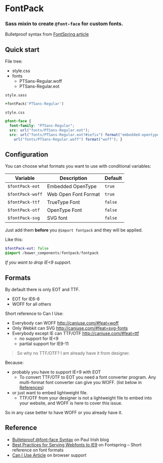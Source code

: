 # FontPack

### Sass mixin to create `@font-face` for custom fonts.

Bulletproof syntax from [FontSpring article](http://www.fontspring.com/blog/the-new-bulletproof-font-face-syntax)

## Quick start

File tree:

- style.css
- fonts
	- PTSans-Regular.woff
	- PTSans-Regular.eot

`style.sass`

```sass
+fontPack('PTSans-Regular')
```

`style.css`

```css
@font-face {
  font-family: "PTSans-Regular";
  src: url("fonts/PTSans-Regular.eot");
  src: url("fonts/PTSans-Regular.eot?#iefix") format("embedded-opentype"),
  	url("fonts/PTSans-Regular.woff") format("woff"); }
```

## Configuration

You can choose what formats you want to use with conditional variables:

Variable | Description | Default
---|---|---
`$fontPack-eot` | Embedded OpenType | `true`
`$fontPack-woff` | Web Open Font Format | `true`
`$fontPack-ttf` | TrueType Font | `false`
`$fontPack-otf` | OpenType Font | `false`
`$fontPack-svg` | SVG font | `false`

Just add them **before** you `@import fontpack` and they will be applied.

Like this:

```sass
$fontPack-eot: false
@import /bower_components/fontpack/fontpack
```

*If you want to drop IE<9 support.*

## Formats

By default there is only EOT and TTF.

- EOT for IE6-8
- WOFF for all others

Short reference to Can I Use:

- Everybody can WOFF http://caniuse.com/#feat=woff
- Only Webkit can SVG http://caniuse.com/#feat=svg-fonts
- Everybody except IE can TTF/OTF http://caniuse.com/#feat=ttf
	- no support for IE<9
	- partial support for IE9-11

> So why no TTF/OTF? I am already have it from designer.

Because:
- probably you have to support IE<9 with EOT
	- To convert TTF/OTF to EOT you need a font converter program. Any multi-format font converter can give you WOFF. (list below in [References](#references))
- or just want to embed lightweight file.
	- TTF/OTF from your designer is not a lightweight file to embed into your website, and WOFF is here to cover this issue.

So in any case better to have WOFF or you already have it.

## Reference

- [Bulletproof @font-face Syntax](http://www.paulirish.com/2009/bulletproof-font-face-implementation-syntax/) on Paul Irish blog
- [Best Practices for Serving Webfonts to IE9](http://www.fontspring.com/blog/fixing-ie9-font-face-problems) on Fontspring – Short reference on font formats
- [Can I Use Article](http://caniuse.com/#feat=ttf) on browser support